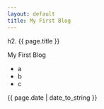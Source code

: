 ```yaml
---
layout: default
title: My First Blog
---
```


h2. {{ page.title }}

My First Blog
* a
* b
* c

{{ page.date | date_to_string }}
